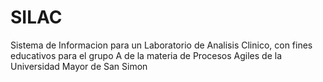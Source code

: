 SILAC
=====

Sistema de Informacion para un Laboratorio de Analisis Clinico, con fines educativos para el grupo A de la materia de Procesos Agiles de la Universidad Mayor de San Simon
